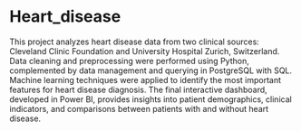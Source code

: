 # Heart_disease
This project analyzes heart disease data from two clinical sources: Cleveland Clinic Foundation and University Hospital Zurich, Switzerland. Data cleaning and preprocessing were performed using Python, complemented by data management and querying in PostgreSQL with SQL. Machine learning techniques were applied to identify the most important features for heart disease diagnosis. The final interactive dashboard, developed in Power BI, provides insights into patient demographics, clinical indicators, and comparisons between patients with and without heart disease.
